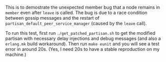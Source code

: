 This is to demostrate the unexpected member bug that a node remains in `member` even after `leave` is called.
The bug is due to a race condition between gossip messages and the restart of `partisan_default_peer_service_manager` (caused by the `leave` call).

To run this test, first run `./get_patched_partisan.sh` to get the modified partisan with necessary delay injections and debug messages (and also a `erlang.mk` build workaround).
Then run `make eunit` and you will see a test error in around 20s. (Yes, I need 20s to have a stable reproduction on my machine.)
